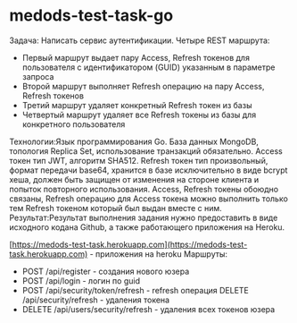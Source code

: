 # medods-test-task-go
Задача: Написать сервис аутентификации.
Четыре REST маршрута: 

 - Первый маршрут выдает пару Access, Refresh токенов для пользователя с идентификатором (GUID) указанным в параметре запроса
 - Второй маршрут выполняет Refresh операцию на пару Access, Refresh токенов
 - Третий маршрут удаляет конкретный Refresh токен из базы
 - Четвертый маршрут удаляет все Refresh токены из базы для конкретного пользователя

 Технологии:Язык программирования Go.
  База данных MongoDB, топология Replica Set, использование транзакций обязательно. 
  Access токен тип JWT, алгоритм SHA512.
  Refresh токен тип произвольный, формат передачи base64, хранится в базе исключительно в виде bcrypt хеша, должен быть защищен от изменения на стороне клиента и попыток повторного использования. Access, Refresh токены обоюдно связаны, Refresh операцию для Access токена можно выполнить только тем Refresh токеном который был выдан вместе с ним. 
  Результат:Результат выполнения задания нужно предоставить в виде исходного кодана Github, а также работающего приложения на Heroku. 

[https://medods-test-task.herokuapp.com](https://medods-test-task.herokuapp.com) - приложения на heroku 
Маршруты: 
- POST /api/register - создания нового юзера 
- POST /api/login - логин по guid 
- POST /api/security/token/refresh - refresh операция DELETE /api/security/refresh - удаления токена 
- DELETE /api/users/security/refresh - удаления всех токенов юзера
